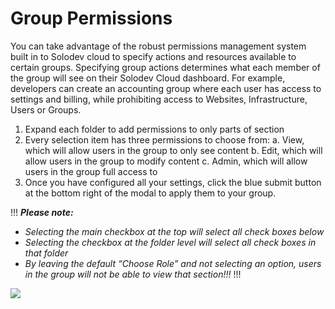# Group Permissions

You can take advantage of the robust permissions management system built in to Solodev cloud to specify actions and resources available to certain groups. Specifying group actions determines what each member of the group will see on their Solodev Cloud dashboard. For example, developers can create an accounting group where each user has access to settings and billing, while prohibiting access to Websites, Infrastructure, Users or Groups. 

1. Expand each folder to add permissions to only parts of section
2. Every selection item has three permissions to choose from:
    a. View, which will allow users in the group to only see content
    b. Edit, which will allow users in the group to modify content
    c. Admin, which will allow users in the group full access to
3. Once you have configured all your settings, click the blue submit button at the bottom right of the modal to apply them to your group.

!!!
***Please note:***
- *Selecting the main checkbox at the top will select all check boxes below*
- *Selecting the checkbox at the folder level will select all check boxes in that folder*
- *By leaving the default “Choose Role” and not selecting an option, users in the group will not be able to view that section!!!*
!!!

<a href="../../../images/groups-permissions-lg.jpg" target="_blank"><img src="../../../images/groups-permissions.jpg" style="margin: auto; display: block"></a>
